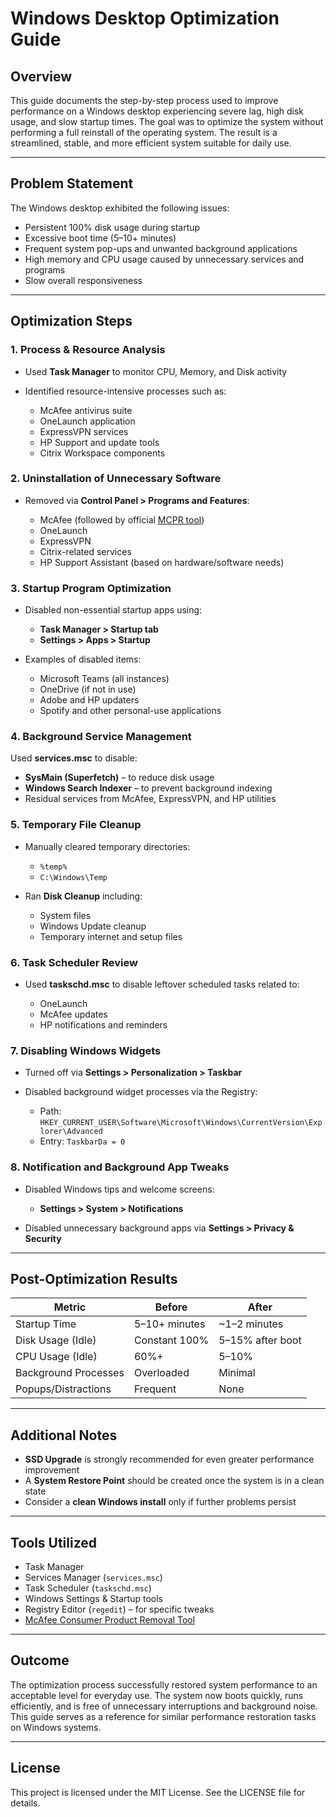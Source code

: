 # Windows Desktop Optimization Guide

## Overview

This guide documents the step-by-step process used to improve performance on a Windows desktop experiencing severe lag, high disk usage, and slow startup times. The goal was to optimize the system without performing a full reinstall of the operating system. The result is a streamlined, stable, and more efficient system suitable for daily use.

---

## Problem Statement

The Windows desktop exhibited the following issues:

* Persistent 100% disk usage during startup
* Excessive boot time (5–10+ minutes)
* Frequent system pop-ups and unwanted background applications
* High memory and CPU usage caused by unnecessary services and programs
* Slow overall responsiveness

---

## Optimization Steps

### 1. Process & Resource Analysis

* Used **Task Manager** to monitor CPU, Memory, and Disk activity
* Identified resource-intensive processes such as:

  * McAfee antivirus suite
  * OneLaunch application
  * ExpressVPN services
  * HP Support and update tools
  * Citrix Workspace components

### 2. Uninstallation of Unnecessary Software

* Removed via **Control Panel > Programs and Features**:

  * McAfee (followed by official [MCPR tool](https://www.mcafee.com/support/?articleId=TS101331))
  * OneLaunch
  * ExpressVPN
  * Citrix-related services
  * HP Support Assistant (based on hardware/software needs)

### 3. Startup Program Optimization

* Disabled non-essential startup apps using:

  * **Task Manager > Startup tab**
  * **Settings > Apps > Startup**
* Examples of disabled items:

  * Microsoft Teams (all instances)
  * OneDrive (if not in use)
  * Adobe and HP updaters
  * Spotify and other personal-use applications

### 4. Background Service Management

Used **services.msc** to disable:

* **SysMain (Superfetch)** – to reduce disk usage
* **Windows Search Indexer** – to prevent background indexing
* Residual services from McAfee, ExpressVPN, and HP utilities

### 5. Temporary File Cleanup

* Manually cleared temporary directories:

  * `%temp%`
  * `C:\Windows\Temp`
* Ran **Disk Cleanup** including:

  * System files
  * Windows Update cleanup
  * Temporary internet and setup files

### 6. Task Scheduler Review

* Used **taskschd.msc** to disable leftover scheduled tasks related to:

  * OneLaunch
  * McAfee updates
  * HP notifications and reminders

### 7. Disabling Windows Widgets

* Turned off via **Settings > Personalization > Taskbar**
* Disabled background widget processes via the Registry:

  * Path: `HKEY_CURRENT_USER\Software\Microsoft\Windows\CurrentVersion\Explorer\Advanced`
  * Entry: `TaskbarDa = 0`

### 8. Notification and Background App Tweaks

* Disabled Windows tips and welcome screens:

  * **Settings > System > Notifications**
* Disabled unnecessary background apps via **Settings > Privacy & Security**

---

## Post-Optimization Results

| Metric               | Before        | After            |
| -------------------- | ------------- | ---------------- |
| Startup Time         | 5–10+ minutes | \~1–2 minutes    |
| Disk Usage (Idle)    | Constant 100% | 5–15% after boot |
| CPU Usage (Idle)     | 60%+          | 5–10%            |
| Background Processes | Overloaded    | Minimal          |
| Popups/Distractions  | Frequent      | None             |

---

## Additional Notes

* **SSD Upgrade** is strongly recommended for even greater performance improvement
* A **System Restore Point** should be created once the system is in a clean state
* Consider a **clean Windows install** only if further problems persist

---

## Tools Utilized

* Task Manager
* Services Manager (`services.msc`)
* Task Scheduler (`taskschd.msc`)
* Windows Settings & Startup tools
* Registry Editor (`regedit`) – for specific tweaks
* [McAfee Consumer Product Removal Tool](https://www.mcafee.com/support/?articleId=TS101331)

---

## Outcome

The optimization process successfully restored system performance to an acceptable level for everyday use. The system now boots quickly, runs efficiently, and is free of unnecessary interruptions and background noise. This guide serves as a reference for similar performance restoration tasks on Windows systems.

---

## License

This project is licensed under the MIT License. See the LICENSE file for details.
